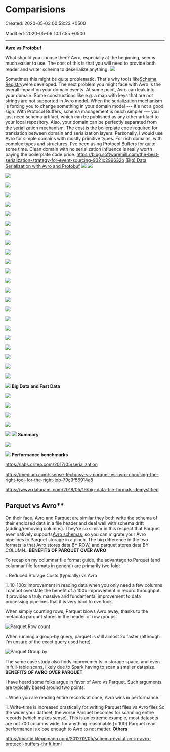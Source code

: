 # Comparisions

Created: 2020-05-03 00:58:23 +0500

Modified: 2020-05-06 10:17:55 +0500

---

**Avro vs Protobuf**

What should you choose then? Avro, especially at the beginning, seems much easier to use. The cost of this is that you will need to provide both reader and writer schema to deserialize anything.
![](media/Comparisions-image1.png)

Sometimes this might be quite problematic. That's why tools like[Schema Registry](https://www.confluent.io/confluent-schema-registry/)were developed.
The next problem you might face with Avro is the overall impact on your domain events. At some point, Avro can leak into your domain. Some constructions like e.g. a map with keys that are not strings are not supported in Avro model. When the serialization mechanism is forcing you to change something in your domain model --- it's not a good sign.
With Protocol Buffers, schema management is much simpler --- you just need schema artifact, which can be published as any other artifact to your local repository. Also, your domain can be perfectly separated from the serialization mechanism. The cost is the boilerplate code required for translation between domain and serialization layers.
Personally, I would use Avro for simple domains with mostly primitive types. For rich domains, with complex types and structures, I've been using Protocol Buffers for quite some time. Clean domain with no serialization influence is really worth paying the boilerplate code price.
<https://blog.softwaremill.com/the-best-serialization-strategy-for-event-sourcing-9321c299632b>
[(Big) Data Serialization with Avro and Protobuf](https://www.slideshare.net/gschmutz/big-data-serialization-with-avro-and-protobuf)
![](media/Comparisions-image2.png)
![](media/Comparisions-image3.png)

![](media/Comparisions-image4.png)

![](media/Comparisions-image5.png)

![](media/Comparisions-image6.png)

![](media/Comparisions-image7.png)

![](media/Comparisions-image8.png)

![](media/Comparisions-image9.png)

![](media/Comparisions-image10.png)

![](media/Comparisions-image11.png)

![](media/Comparisions-image12.png)

![](media/Comparisions-image13.png)

![](media/Comparisions-image14.png)

![](media/Comparisions-image15.png)

![](media/Comparisions-image16.png)

![](media/Comparisions-image17.png)

![](media/Comparisions-image18.png)

![](media/Comparisions-image19.png)

![](media/Comparisions-image20.png)

![](media/Comparisions-image21.png)

![](media/Comparisions-image22.png)

![](media/Comparisions-image23.png)

![](media/Comparisions-image24.png)

![](media/Comparisions-image25.png)

![](media/Comparisions-image26.png)
**Big Data and Fast Data**

![](media/Comparisions-image27.png)

![](media/Comparisions-image28.png)

![](media/Comparisions-image29.png)

![](media/Comparisions-image30.png)

![](media/Comparisions-image31.png)
![](media/Comparisions-image32.png)
**Summary**

![](media/Comparisions-image33.png)

![](media/Comparisions-image34.png)
**Performance benchmarks**

<https://labs.criteo.com/2017/05/serialization>

<https://medium.com/ssense-tech/csv-vs-parquet-vs-avro-choosing-the-right-tool-for-the-right-job-79c9f56914a8>

<https://www.datanami.com/2018/05/16/big-data-file-formats-demystified>

## Parquet vs Avro**

On their face, Avro and Parquet are similar they both write the schema of their enclosed data in a file header and deal well with schema drift (adding/removing columns). They're so similar in this respect that Parquet even natively supports[Avro schemas](https://github.com/apache/parquet-mr#avro), so you can migrate your Avro pipelines to Parquet storage in a pinch.
The big difference in the two formats is that Avro stores data BY ROW, and parquet stores data BY COLUMN..
**BENEFITS OF PARQUET OVER AVRO**

To recap on my columnar file format guide, the advantage to Parquet (and columnar file formats in general) are primarily two fold:

i.  Reduced Storage Costs (typically) vs Avro

ii. 10-100x improvement in reading data when you only need a few columns
I cannot overstate the benefit of a 100x improvement in record throughput. It provides a truly massive and fundamental improvement to data processing pipelines that it is very hard to overlook.

When simply counting rows, Parquet blows Avro away, thanks to the metadata parquet stores in the header of row groups.

![Parquet Row count](media/Comparisions-image35.png)

When running a group-by query, parquet is still almost 2x faster (although I'm unsure of the exact query used here).

![Parquet Group by](media/Comparisions-image36.png)

The same case study also finds improvements in storage space, and even in full-table scans, likely due to Spark having to scan a smaller datasize.
**BENEFITS OF AVRO OVER PARQUET**

I have heard some folks argue in favor of Avro vs Parquet. Such arguments are typically based around two points:

i.  When you are reading entire records at once, Avro wins in performance.

ii. Write-time is increased drastically for writing Parquet files vs Avro files
So the wider your dataset, the worse Parquet becomes for scanning entire records (which makes sense). This is an extreme example, most datasets are not 700 columns wide, for anything reasonable (< 100) Parquet read performance is close enough to Avro to not matter.
**Others**

<https://martin.kleppmann.com/2012/12/05/schema-evolution-in-avro-protocol-buffers-thrift.html>
